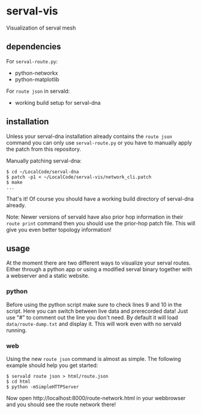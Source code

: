 # serval-vis
Visualization of serval mesh

## dependencies

For ```serval-route.py```:
* python-networkx
* python-matplotlib

For ```route json``` in servald:
* working build setup for serval-dna

## installation

Unless your serval-dna installation already contains the ```route json``` command you can only use ```serval-route.py``` or you have to manually apply the patch from this repository.

Manually patching serval-dna:
```
$ cd ~/LocalCode/serval-dna
$ patch -p1 < ~/LocalCode/serval-vis/network_cli.patch
$ make
...
```

That's it! Of course you should have a working build directory of serval-dna already.

Note: Newer versions of servald have also prior hop information in their ```route print``` command then you should use the prior-hop patch file. This will give you even better topology information!

## usage

At the moment there are two different ways to visualize your serval routes. Either through a python app or using a modified serval binary together with a webserver and a static website.

### python

Before using the python script make sure to check lines 9 and 10 in the script. Here you can switch between live data and prerecorded data! Just use "#" to comment out the line you don't need. By default it will load ```data/route-dump.txt``` and display it. This will work even with no servald running.

### web

Using the new ```route json``` command is almost as simple. The following example should help you get started:

```
$ servald route json > html/route.json
$ cd html
$ python -mSimpleHTTPServer
```

Now open http://localhost:8000/route-network.html in your webbrowser and you should see the route network there!
